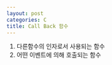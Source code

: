 ```yaml
---
layout: post
categories: C
title: Call Back 함수
---
```

1. 다른함수의 인자로서 사용되는 함수 
2. 어떤 이벤트에 의해 호출되는 함수

